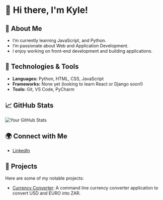 # 👋 Hi there, I'm Kyle!

## 🌱 About Me
- I’m currently learning JavaScript, and Python.
- I’m passionate about Web and Application Development.
- I enjoy working on front-end development and building applications.

## 🔧 Technologies & Tools
- **Languages:** Python, HTML, CSS, JavaScript
- **Frameworks:** None yet (looking to learn React or Django soon!)
- **Tools:** Git, VS Code, PyCharm

## 📈 GitHub Stats
![Your GitHub Stats](https://github-readme-stats.vercel.app/api?username=yourusername&show_icons=true&theme=radical)

## 🌍 Connect with Me
- [LinkedIn](https://www.linkedin.com/in/kyle-dirks-b4584922b)

## 📂 Projects
Here are some of my notable projects:
- [Currency Converter](https://github.com/wolfSkullCave/currency-converter-wolf-skullcave): A command line currency converter application to convert USD and EURO into ZAR.

